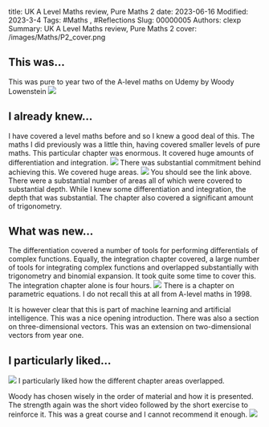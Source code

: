 title: UK A Level Maths review, Pure Maths 2
date: 2023-06-16
Modified: 2023-3-4
Tags: #Maths , #Reflections
Slug: 00000005
Authors: clexp
Summary: UK A Level Maths review, Pure Maths 2
cover: /images/Maths/P2_cover.png

## This was...
This was pure to year two of the A-level maths on Udemy by Woody Lowenstein
<img  src='/images/Maths/pure2_partial_fractions.jpg'>
## I already knew...
I have covered a level maths before and so I knew a good deal of this. The maths I did previously was a little thin, having covered smaller levels of pure maths. This particular chapter was enormous. It covered huge amounts of differentiation and integration.
<img  src='/images/Maths/pure2_trig_addition.jpg'>
There was substantial commitment behind achieving this. We covered huge areas.
<img  src='/images/Maths/p2_harmonic.jpg'>
You should see the link above. There were a substantial number of areas all of which were covered to substantial depth. While I knew some differentiation and integration, the depth that was substantial. The chapter also covered a significant amount of trigonometry.
## What was new...
The differentiation covered a number of tools for performing differentials of complex functions. Equally, the integration chapter covered, a large number of tools for integrating complex functions and overlapped substantially with trigonometry and binomial expansion. It took quite some time to cover this. The integration chapter alone is four hours.
<img  src='/images/Maths/p2_implicit_differentiation.jpg'>
There is a chapter on parametric equations. I do not recall this at all from A-level maths in 1998.

It is however clear that this is part of machine learning and artificial intelligence. This was a nice opening introduction. There was also a section on three-dimensional vectors. This was an extension on two-dimensional vectors from year one.
## I particularly liked... 
<img  src='/images/Maths/p2_int_by_parts.jpg'>
I particularly liked how the different chapter areas overlapped.

Woody has chosen wisely in the order of material and how it is presented. The strength again was the short video followed by the short exercise to reinforce it. This was a great course and I cannot recommend it enough.
<img  src='/images/Maths/p2_rev_ch_rule.jpg'>
